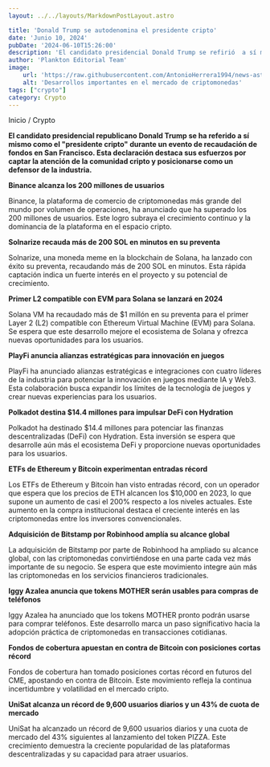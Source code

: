 ```yaml
---
layout: ../../layouts/MarkdownPostLayout.astro

title: 'Donald Trump se autodenomina el presidente cripto'
date: 'Junio 10, 2024'
pubDate: '2024-06-10T15:26:00'
description: 'El candidato presidencial Donald Trump se refirió  a sí mismo como el "presidente cripto" durante un evento de recaudación de fondos en San Francisco. '
author: 'Plankton Editorial Team'
image:
    url: 'https://raw.githubusercontent.com/AntonioHerrera1994/news-astro/master/src/assets/crypto/crypto177.webp'
    alt: 'Desarrollos importantes en el mercado de criptomonedas'
tags: ["crypto"]
category: Crypto
---
```


<span><a href="/" style="text-decoration:none;color:#0F1416">Inicio</a> / <a href="/crypto" style="text-decoration:none;color:#0F1416">Crypto</a></span>

<p style="font-weight: bold;">El candidato presidencial republicano Donald Trump se ha referido a sí mismo como el "presidente cripto" durante un evento de recaudación de fondos en San Francisco. Esta declaración destaca sus esfuerzos por captar la atención de la comunidad cripto y posicionarse como un defensor de la industria.</p>

**Binance alcanza los 200 millones de usuarios**

Binance, la plataforma de comercio de criptomonedas más grande del mundo por volumen de operaciones, ha anunciado que ha superado los 200 millones de usuarios. Este logro subraya el crecimiento continuo y la dominancia de la plataforma en el espacio cripto.

**Solnarize recauda más de 200 SOL en minutos en su preventa**

Solnarize, una moneda meme en la blockchain de Solana, ha lanzado con éxito su preventa, recaudando más de 200 SOL en minutos. Esta rápida captación indica un fuerte interés en el proyecto y su potencial de crecimiento.

**Primer L2 compatible con EVM para Solana se lanzará en 2024**

Solana VM ha recaudado más de $1 millón en su preventa para el primer Layer 2 (L2) compatible con Ethereum Virtual Machine (EVM) para Solana. Se espera que este desarrollo mejore el ecosistema de Solana y ofrezca nuevas oportunidades para los usuarios.

**PlayFi anuncia alianzas estratégicas para innovación en juegos**

PlayFi ha anunciado alianzas estratégicas e integraciones con cuatro líderes de la industria para potenciar la innovación en juegos mediante IA y Web3. Esta colaboración busca expandir los límites de la tecnología de juegos y crear nuevas experiencias para los usuarios.

**Polkadot destina $14.4 millones para impulsar DeFi con Hydration**

Polkadot ha destinado $14.4 millones para potenciar las finanzas descentralizadas (DeFi) con Hydration. Esta inversión se espera que desarrolle aún más el ecosistema DeFi y proporcione nuevas oportunidades para los usuarios.

**ETFs de Ethereum y Bitcoin experimentan entradas récord**

Los ETFs de Ethereum y Bitcoin han visto entradas récord, con un operador que espera que los precios de ETH alcancen los $10,000 en 2023, lo que supone un aumento de casi el 200% respecto a los niveles actuales. Este aumento en la compra institucional destaca el creciente interés en las criptomonedas entre los inversores convencionales.

**Adquisición de Bitstamp por Robinhood amplía su alcance global**

La adquisición de Bitstamp por parte de Robinhood ha ampliado su alcance global, con las criptomonedas convirtiéndose en una parte cada vez más importante de su negocio. Se espera que este movimiento integre aún más las criptomonedas en los servicios financieros tradicionales.

**Iggy Azalea anuncia que tokens MOTHER serán usables para compras de teléfonos**

Iggy Azalea ha anunciado que los tokens MOTHER pronto podrán usarse para comprar teléfonos. Este desarrollo marca un paso significativo hacia la adopción práctica de criptomonedas en transacciones cotidianas.

**Fondos de cobertura apuestan en contra de Bitcoin con posiciones cortas récord**

Fondos de cobertura han tomado posiciones cortas récord en futuros del CME, apostando en contra de Bitcoin. Este movimiento refleja la continua incertidumbre y volatilidad en el mercado cripto.

**UniSat alcanza un récord de 9,600 usuarios diarios y un 43% de cuota de mercado**

UniSat ha alcanzado un récord de 9,600 usuarios diarios y una cuota de mercado del 43% siguientes al lanzamiento del token PIZZA. Este crecimiento demuestra la creciente popularidad de las plataformas descentralizadas y su capacidad para atraer usuarios.
